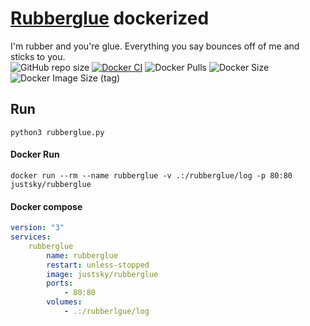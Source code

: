 # [Rubberglue](https://github.com/adhdproject/rubberglue) dockerized

I'm rubber and you're glue. Everything you say bounces off of me and sticks to you.<br>
![GitHub repo size](https://img.shields.io/github/repo-size/just5ky/rubberglue?label=Repo%20Size&logo=github)
[![Docker CI](https://github.com/Just5KY/rubberglue/actions/workflows/docker.yml/badge.svg)](https://github.com/Just5KY/rubberglue/actions/workflows/docker.yml)
![Docker Pulls](https://img.shields.io/docker/pulls/justsky/rubberglue)
![Docker Size](https://img.shields.io/docker/image-size/justsky/rubberglue)
![Docker Image Size (tag)](https://img.shields.io/docker/image-size/justsky/rubberglue/latest?color=blue&label=Container%20&logo=docker)
## Run

`python3 rubberglue.py`

#### Docker Run

`docker run --rm --name rubberglue -v .:/rubberglue/log -p 80:80 justsky/rubberglue`

#### Docker compose

```yml
version: "3"
services:
    rubberglue
        name: rubberglue
        restart: unless-stopped
        image: justsky/rubberglue
        ports:
            - 80:80
        volumes:
            - .:/rubberlgue/log
```